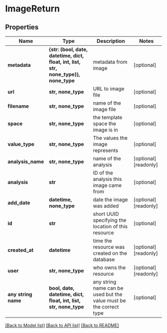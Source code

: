 # ImageReturn


## Properties
Name | Type | Description | Notes
------------ | ------------- | ------------- | -------------
**metadata** | **{str: (bool, date, datetime, dict, float, int, list, str, none_type)}, none_type** | metadata from image | [optional] 
**url** | **str, none_type** | URL to image file | [optional] 
**filename** | **str, none_type** | name of the image file | [optional] 
**space** | **str, none_type** | the template space the image is in | [optional] 
**value_type** | **str, none_type** | The values the image represents | [optional] 
**analysis_name** | **str, none_type** | name of the analysis | [optional] [readonly] 
**analysis** | **str** | ID of the analysis this image came from | [optional] 
**add_date** | **datetime, none_type** | date the image was added | [optional] [readonly] 
**id** | **str** | short UUID specifying the location of this resource | [optional] 
**created_at** | **datetime** | time the resource was created on the database | [optional] [readonly] 
**user** | **str, none_type** | who owns the resource | [optional] [readonly] 
**any string name** | **bool, date, datetime, dict, float, int, list, str, none_type** | any string name can be used but the value must be the correct type | [optional]

[[Back to Model list]](../README.md#documentation-for-models) [[Back to API list]](../README.md#documentation-for-api-endpoints) [[Back to README]](../README.md)


